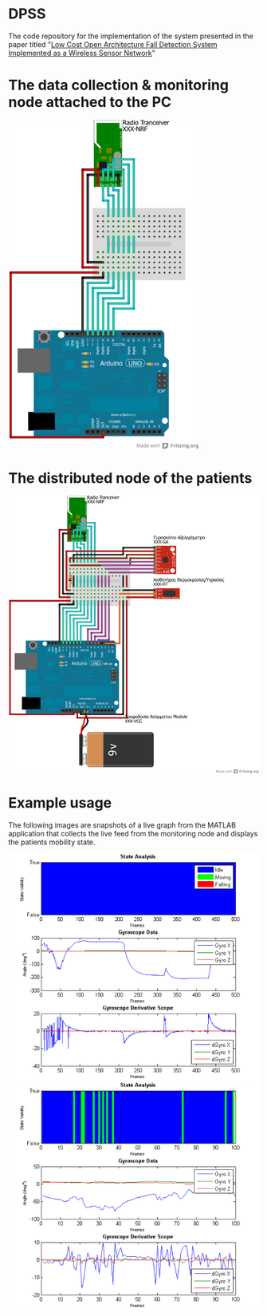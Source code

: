 # DPSS
The code repository for the implementation of the system presented in the paper titled "[Low Cost Open Architecture Fall Detection System Implemented as a Wireless Sensor Network](https://www.researchgate.net/publication/309736307_Systema_Chamelou_Kostous_Anoichtes_Architektonikes_gia_Anichneuse_Ptoseon_Ylopoiemeno_me_Asyrmato_Diktyo_Aistheteron_Low_Cost_Open_Architecture_Fall_Detection_System_Implemented_as_a_Wireless_Sensor_N)"

# The data collection & monitoring node attached to the PC
<img src="https://github.com/egk696/DPSS/blob/master/ArduinoMainModuleBoard.png" width="384"/>

# The distributed node of the patients
<img src="https://github.com/egk696/DPSS/blob/master/ArduinoSensorModuleBoard.png" width="768"/>

# Example usage
The following images are snapshots of a live graph from the MATLAB application that collects the live feed from the monitoring node and displays the patients mobility state.

<img src="https://github.com/egk696/DPSS/blob/master/Idle_detection.png" width="768"/>

<img src="https://github.com/egk696/DPSS/blob/master/Walking_detection.png" width="768"/>
